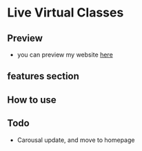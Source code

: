 # Live Virtual Classes

## Preview
- you can preview my website [here](https://keshav2311.github.io/lvc-project1/)

## features section

## How to use 

## Todo 
- Carousal update, and move to homepage